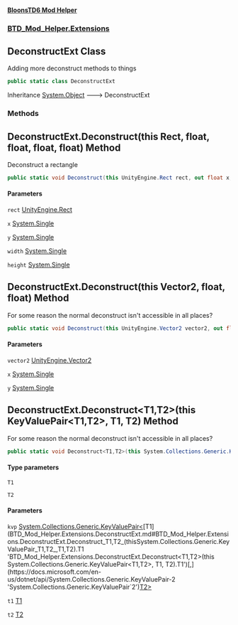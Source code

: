 #### [BloonsTD6 Mod Helper](index.md 'index')
### [BTD_Mod_Helper.Extensions](index.md#BTD_Mod_Helper.Extensions 'BTD_Mod_Helper.Extensions')

## DeconstructExt Class

Adding more deconstruct methods to things

```csharp
public static class DeconstructExt
```

Inheritance [System.Object](https://docs.microsoft.com/en-us/dotnet/api/System.Object 'System.Object') &#129106; DeconstructExt
### Methods

<a name='BTD_Mod_Helper.Extensions.DeconstructExt.Deconstruct(thisUnityEngine.Rect,float,float,float,float)'></a>

## DeconstructExt.Deconstruct(this Rect, float, float, float, float) Method

Deconstruct a rectangle

```csharp
public static void Deconstruct(this UnityEngine.Rect rect, out float x, out float y, out float width, out float height);
```
#### Parameters

<a name='BTD_Mod_Helper.Extensions.DeconstructExt.Deconstruct(thisUnityEngine.Rect,float,float,float,float).rect'></a>

`rect` [UnityEngine.Rect](https://docs.microsoft.com/en-us/dotnet/api/UnityEngine.Rect 'UnityEngine.Rect')

<a name='BTD_Mod_Helper.Extensions.DeconstructExt.Deconstruct(thisUnityEngine.Rect,float,float,float,float).x'></a>

`x` [System.Single](https://docs.microsoft.com/en-us/dotnet/api/System.Single 'System.Single')

<a name='BTD_Mod_Helper.Extensions.DeconstructExt.Deconstruct(thisUnityEngine.Rect,float,float,float,float).y'></a>

`y` [System.Single](https://docs.microsoft.com/en-us/dotnet/api/System.Single 'System.Single')

<a name='BTD_Mod_Helper.Extensions.DeconstructExt.Deconstruct(thisUnityEngine.Rect,float,float,float,float).width'></a>

`width` [System.Single](https://docs.microsoft.com/en-us/dotnet/api/System.Single 'System.Single')

<a name='BTD_Mod_Helper.Extensions.DeconstructExt.Deconstruct(thisUnityEngine.Rect,float,float,float,float).height'></a>

`height` [System.Single](https://docs.microsoft.com/en-us/dotnet/api/System.Single 'System.Single')

<a name='BTD_Mod_Helper.Extensions.DeconstructExt.Deconstruct(thisUnityEngine.Vector2,float,float)'></a>

## DeconstructExt.Deconstruct(this Vector2, float, float) Method

For some reason the normal deconstruct isn't accessible in all places?

```csharp
public static void Deconstruct(this UnityEngine.Vector2 vector2, out float x, out float y);
```
#### Parameters

<a name='BTD_Mod_Helper.Extensions.DeconstructExt.Deconstruct(thisUnityEngine.Vector2,float,float).vector2'></a>

`vector2` [UnityEngine.Vector2](https://docs.microsoft.com/en-us/dotnet/api/UnityEngine.Vector2 'UnityEngine.Vector2')

<a name='BTD_Mod_Helper.Extensions.DeconstructExt.Deconstruct(thisUnityEngine.Vector2,float,float).x'></a>

`x` [System.Single](https://docs.microsoft.com/en-us/dotnet/api/System.Single 'System.Single')

<a name='BTD_Mod_Helper.Extensions.DeconstructExt.Deconstruct(thisUnityEngine.Vector2,float,float).y'></a>

`y` [System.Single](https://docs.microsoft.com/en-us/dotnet/api/System.Single 'System.Single')

<a name='BTD_Mod_Helper.Extensions.DeconstructExt.Deconstruct_T1,T2_(thisSystem.Collections.Generic.KeyValuePair_T1,T2_,T1,T2)'></a>

## DeconstructExt.Deconstruct<T1,T2>(this KeyValuePair<T1,T2>, T1, T2) Method

For some reason the normal deconstruct isn't accessible in all places?

```csharp
public static void Deconstruct<T1,T2>(this System.Collections.Generic.KeyValuePair<T1,T2> kvp, out T1 t1, out T2 t2);
```
#### Type parameters

<a name='BTD_Mod_Helper.Extensions.DeconstructExt.Deconstruct_T1,T2_(thisSystem.Collections.Generic.KeyValuePair_T1,T2_,T1,T2).T1'></a>

`T1`

<a name='BTD_Mod_Helper.Extensions.DeconstructExt.Deconstruct_T1,T2_(thisSystem.Collections.Generic.KeyValuePair_T1,T2_,T1,T2).T2'></a>

`T2`
#### Parameters

<a name='BTD_Mod_Helper.Extensions.DeconstructExt.Deconstruct_T1,T2_(thisSystem.Collections.Generic.KeyValuePair_T1,T2_,T1,T2).kvp'></a>

`kvp` [System.Collections.Generic.KeyValuePair&lt;](https://docs.microsoft.com/en-us/dotnet/api/System.Collections.Generic.KeyValuePair-2 'System.Collections.Generic.KeyValuePair`2')[T1](BTD_Mod_Helper.Extensions.DeconstructExt.md#BTD_Mod_Helper.Extensions.DeconstructExt.Deconstruct_T1,T2_(thisSystem.Collections.Generic.KeyValuePair_T1,T2_,T1,T2).T1 'BTD_Mod_Helper.Extensions.DeconstructExt.Deconstruct<T1,T2>(this System.Collections.Generic.KeyValuePair<T1,T2>, T1, T2).T1')[,](https://docs.microsoft.com/en-us/dotnet/api/System.Collections.Generic.KeyValuePair-2 'System.Collections.Generic.KeyValuePair`2')[T2](BTD_Mod_Helper.Extensions.DeconstructExt.md#BTD_Mod_Helper.Extensions.DeconstructExt.Deconstruct_T1,T2_(thisSystem.Collections.Generic.KeyValuePair_T1,T2_,T1,T2).T2 'BTD_Mod_Helper.Extensions.DeconstructExt.Deconstruct<T1,T2>(this System.Collections.Generic.KeyValuePair<T1,T2>, T1, T2).T2')[&gt;](https://docs.microsoft.com/en-us/dotnet/api/System.Collections.Generic.KeyValuePair-2 'System.Collections.Generic.KeyValuePair`2')

<a name='BTD_Mod_Helper.Extensions.DeconstructExt.Deconstruct_T1,T2_(thisSystem.Collections.Generic.KeyValuePair_T1,T2_,T1,T2).t1'></a>

`t1` [T1](BTD_Mod_Helper.Extensions.DeconstructExt.md#BTD_Mod_Helper.Extensions.DeconstructExt.Deconstruct_T1,T2_(thisSystem.Collections.Generic.KeyValuePair_T1,T2_,T1,T2).T1 'BTD_Mod_Helper.Extensions.DeconstructExt.Deconstruct<T1,T2>(this System.Collections.Generic.KeyValuePair<T1,T2>, T1, T2).T1')

<a name='BTD_Mod_Helper.Extensions.DeconstructExt.Deconstruct_T1,T2_(thisSystem.Collections.Generic.KeyValuePair_T1,T2_,T1,T2).t2'></a>

`t2` [T2](BTD_Mod_Helper.Extensions.DeconstructExt.md#BTD_Mod_Helper.Extensions.DeconstructExt.Deconstruct_T1,T2_(thisSystem.Collections.Generic.KeyValuePair_T1,T2_,T1,T2).T2 'BTD_Mod_Helper.Extensions.DeconstructExt.Deconstruct<T1,T2>(this System.Collections.Generic.KeyValuePair<T1,T2>, T1, T2).T2')